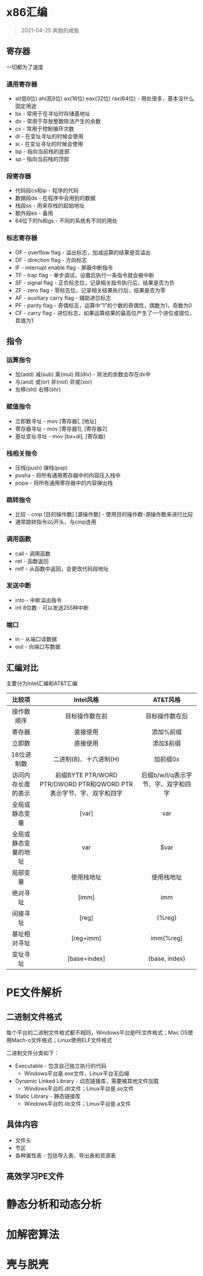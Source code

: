 # x86汇编

> 2021-04-25 奔跑的咸鱼

## 寄存器

一切都为了速度

### 通用寄存器

- al(低8位) ah(高8位) ax(16位) eax(32位) rax(64位) - 用处很多，基本没什么固定用途
- bx - 常用于在寻址时存储基地址
- dx - 常用于存放整数除法产生的余数
- cx - 常用于控制循环次数
- di - 在变址寻址的时候会使用
- si - 在变址寻址的时候会使用
- bp - 指向当前栈的底部
- sp - 指向当前栈的顶部

### 段寄存器

- 代码段cs和ip - 程序的代码
- 数据段ds - 在程序中会用到的数据
- 栈段ss - 用来存栈的起始地址
- 额外段es - 备用
- 64位下的fs和gs - 不同的系统有不同的用处

### 标志寄存器

- OF - overflow flag - 溢出标志，加减运算的结果是否溢出
- DF - direction flag - 方向标志
- IF - interrupt enable flag - 屏蔽中断指令
- TF - trap flag - 单步调试，设置后执行一条指令就会被中断
- SF - signal flag - 正负标志位，记录相关指令执行后，结果是否为负
- ZF - zero flag - 零标志位，记录相关结果执行后，结果是否为零
- AF - auxiliary carry flag - 辅助进位标志
- PF - parity flag - 奇偶标志，运算中“1”的个数的奇偶性，偶数为1，奇数为0
- CF - carry flag - 进位标志，如果运算结果的最高位产生了一个进位或错位，其值为1

## 指令

### 运算指令

- 加(add) 减(sub) 乘(mul) 除(div) - 除法的余数会存在dx中
- 与(and) 或(or) 非(not) 异或(xor)
- 左移(shl) 右移(shr)

### 赋值指令

- 立即数寻址 - mov [寄存器], [地址]
- 寄存器寻址 - mov [寄存器1], [寄存器2]
- 基址变址寻址 - mov [bx+di], [寄存器]

### 栈相关指令

- 压栈(push) 弹栈(pop)
- pusha - 将所有通用寄存器中的内容压入栈中
- popa - 将所有通用寄存器中的内容弹出栈

### 跳转指令

- 比较 - cmp [目的操作数] [源操作数] - 使用目的操作数-源操作数来进行比较
- 通常跳转指令以j开头，与cmp连用

### 调用函数

- call - 调用函数
- ret - 函数返回
- retf - 从函数中返回，会更改代码段地址

### 发送中断

- into - 中断溢出指令
- int 8位数 - 可以发送255种中断

### 端口

- in - 从端口读数据
- out - 向端口写数据

## 汇编对比

主要分为Intel汇编和AT&T汇编

|        比较项        |                          Intel风格                           |              AT&T风格               |
| :------------------: | :----------------------------------------------------------: | :---------------------------------: |
|      操作数顺序      |                        目标操作数在前                        |           目标操作数在后            |
|        寄存器        |                           直接使用                           |              添加%前缀              |
|        立即数        |                           直接使用                           |              添加$前缀              |
|      16位进制数      |                    二进制(B)、十六进制(H)                    |              加前缀0x               |
|  访问内存长度的表示  | 前缀BYTE PTR/WORD PTR/DWORD PTR和QWORD PTR表示字节、字、双字和四字 | 后缀b/w/l/q表示字节、字、双字和四字 |
|    全局或静态变量    |                            [var]                             |                 var                 |
| 全局或静态变量的地址 |                             var                              |                $var                 |
|       局部变量       |                          使用栈地址                          |             使用栈地址              |
|       绝对寻址       |                            [imm]                             |                 imm                 |
|       间接寻址       |                            [reg]                             |               (%reg)                |
|     基址相对寻址     |                          [reg+imm]                           |              imm(%reg)              |
|       变址寻址       |                         [base+index]                         |            (base, index)            |

# PE文件解析

## 二进制文件格式

每个平台的二进制文件格式都不相同，Windows平台是PE文件格式；Mac OS使用Mach-o文件格式；Linux使用ELF文件格式

二进制文件分类如下：

- Executable - 包含自己独立执行的代码
  - Windows平台是.exe文件，Linux平台无后缀
- Dynamic Linked Library - 动态链接库，需要被其他文件加载
  - Windows平台的.dll文件；Linux平台是.so文件
- Static Library - 静态链接库
  - Windows平台的.lib文件；Linux平台是.a文件

## 具体内容

- 文件头
- 节区
- 各种属性表 - 包括导入表、导出表和资源表

## 高效学习PE文件

# 静态分析和动态分析

# 加解密算法

# 壳与脱壳